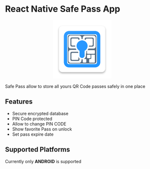 # React Native Safe Pass App
<p align="center">
  <img src="android\app\src\main\res\mipmap-xxxhdpi\ic_launcher.png">
</p>

Safe Pass allow to store all yours QR Code passes safely in one place

## Features
 - Secure encrypted database 
 - PIN Code protected
 - Allow to change PIN CODE
 - Show favorite Pass on unlock
 - Set pass expire date

## Supported Platforms

Currently only **ANDROID** is supported
